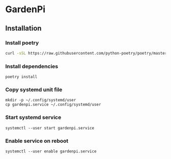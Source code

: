 # GardenPi

## Installation

### Install poetry

```bash
curl -sSL https://raw.githubusercontent.com/python-poetry/poetry/master/get-poetry.py | python3
```

### Install dependencies

```
poetry install
```

### Copy systemd unit file

```
mkdir -p ~/.config/systemd/user
cp gardenpi.service ~/.config/systemd/user
```

### Start systemd service

```
systemctl --user start gardenpi.service
```

### Enable service on reboot

```
systemctl --user enable gardenpi.service
```